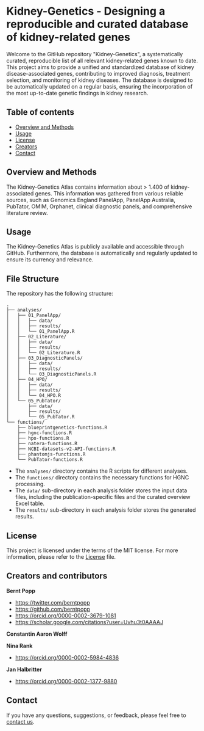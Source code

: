 # Kidney-Genetics - Designing a reproducible and curated database of kidney-related genes
Welcome to the GitHub repository  "Kidney-Genetics", a systematically curated, reproducible list of all relevant kidney-related genes known to date. This project aims to provide a unified and standardized database of kidney disease-associated genes, contributing to improved diagnosis, treatment selection, and monitoring of kidney diseases. The database is designed to be automatically updated on a regular basis, ensuring the incorporation of the most up-to-date genetic findings in kidney research.

## Table of contents

- [Overview and Methods](#overview-and-methods)
- [Usage](#usage)
- [License](#license)
- [Creators](#creators-and-contributors)
- [Contact](#contact)

## Overview and Methods

The Kidney-Genetics Atlas contains information about > 1.400 of kidney-associated genes. This information was gathered from various reliable sources, such as Genomics England PanelApp, PanelApp Australia, PubTator, OMIM, Orphanet, clinical diagnostic panels, and comprehensive literature review.

## Usage

The Kidney-Genetics Atlas is publicly available and accessible through GitHub. Furthermore, the database is automatically and regularly updated to ensure its currency and relevance.

## File Structure

The repository has the following structure:

```
.
├── analyses/
│   ├── 01_PanelApp/
│   │   ├── data/
│   │   ├── results/
│   │   └── 01_PanelApp.R
│   ├── 02_Literature/
│   │   ├── data/
│   │   ├── results/
│   │   └── 02_Literature.R
│   ├── 03_DiagnosticPanels/
│   │   ├── data/
│   │   ├── results/
│   │   └── 03_DiagnosticPanels.R
│   ├── 04_HPO/
│   │   ├── data/
│   │   ├── results/
│   │   └── 04_HPO.R
│   └── 05_PubTator/
│       ├── data/
│       ├── results/
│       └── 05_PubTator.R
└── functions/
    ├── blueprintgenetics-functions.R
    ├── hgnc-functions.R
    ├── hpo-functions.R
    ├── natera-functions.R
    ├── NCBI-datasets-v2-API-functions.R
    ├── phantomjs-functions.R
    └── PubTator-functions.R
```

- The `analyses/` directory contains the R scripts for different analyses.
- The `functions/` directory contains the necessary functions for HGNC processing.
- The `data/` sub-directory in each analysis folder stores the input data files, including the publication-specific files and the curated overview Excel table.
- The `results/` sub-directory in each analysis folder stores the generated results.

## License

This project is licensed under the terms of the MIT license. For more information, please refer to the [License](LICENSE.md) file.

## Creators and contributors

**Bernt Popp**

- <https://twitter.com/berntpopp>
- <https://github.com/berntpopp>
- <https://orcid.org/0000-0002-3679-1081>
- <https://scholar.google.com/citations?user=Uvhu3t0AAAAJ>

**Constantin Aaron Wolff**

**Nina Rank**

- <https://orcid.org/0000-0002-5984-4836>

**Jan Halbritter**

- <https://orcid.org/0000-0002-1377-9880>

## Contact

If you have any questions, suggestions, or feedback, please feel free to [contact us](contact.md).